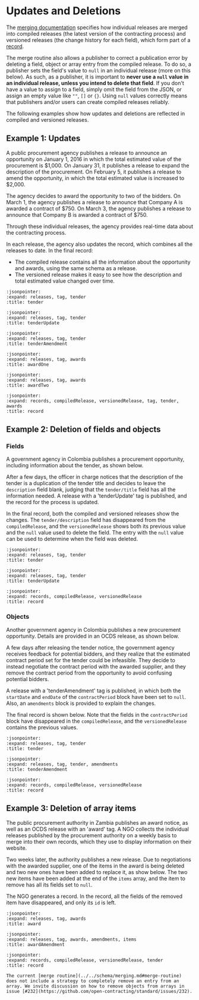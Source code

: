 # Updates and Deletions

The [merging documentation](../../schema/merging) specifies how individual releases are merged into compiled releases (the latest version of the contracting process) and versioned releases (the change history for each field), which form part of a [record](../../primer/releases_and_records).

The merge routine also allows a publisher to correct a publication error by deleting a field, object or array entry from the compiled release. To do so, a publisher sets the field's value to `null` in an individual release (more on this below). As such, as a publisher, it is important to **never use a `null` value in an individual release, unless you intend to delete that field**. If you don't have a value to assign to a field, simply omit the field from the JSON, or assign an empty value like `""`, `[]` or `{}`. Using `null` values correctly means that publishers and/or users can create compiled releases reliably.

The following examples show how updates and deletions are reflected in compiled and versioned releases.

## Example 1: Updates

A public procurement agency publishes a release to announce an opportunity on January 1, 2016 in which the total estimated value of the procurement is $1,000. On January 31, it publishes a release to expand the description of the procurement. On February 5, it publishes a release to amend the opportunity, in which the total estimated value is increased to $2,000.

The agency decides to award the opportunity to two of the bidders. On March 1, the agency publishes a release to announce that Company A is awarded a contract of $750. On March 3, the agency publishes a release to announce that Company B is awarded a contract of $750.

Through these individual releases, the agency provides real-time data about the contracting process.

In each release, the agency also updates the record, which combines all the releases to date. In the final record:

* The compiled release contains all the information about the opportunity and awards, using the same schema as a release.
* The versioned release makes it easy to see how the description and total estimated value changed over time.

```{jsoninclude} ../../examples/merging/merge-tender-1.json
:jsonpointer:
:expand: releases, tag, tender
:title: tender
```

```{jsoninclude} ../../examples/merging/merge-tender-2.json
:jsonpointer:
:expand: releases, tag, tender
:title: tenderUpdate
```

```{jsoninclude} ../../examples/merging/merge-tender-3.json
:jsonpointer:
:expand: releases, tag, tender
:title: tenderAmendment
```

```{jsoninclude} ../../examples/merging/merge-award-1.json
:jsonpointer:
:expand: releases, tag, awards
:title: awardOne
```

```{jsoninclude} ../../examples/merging/merge-award-2.json
:jsonpointer:
:expand: releases, tag, awards
:title: awardTwo
```

```{jsoninclude} ../../examples/merging/versioned.json
:jsonpointer:
:expand: records, compiledRelease, versionedRelease, tag, tender, awards
:title: record
```

## Example 2: Deletion of fields and objects

### Fields

A government agency in Colombia publishes a procurement opportunity, including information about the tender, as shown below.

After a few days, the officer in charge notices that the description of the tender is a duplication of the tender title and decides to leave the `description` field blank, judging that the `tender/title` field has all the information needed. A release with a 'tenderUpdate' tag is published, and the record for the process is updated.

In the final record, both the compiled and versioned releases show the changes. The `tender/description` field has disappeared from the `compiledRelease`, and the `versionedRelease` shows both its previous value and the `null` value used to delete the field. The entry with the `null` value can be used to determine when the field was deleted.

```{jsoninclude} ../../examples/merging/example02-field-tender.json
:jsonpointer:
:expand: releases, tag, tender
:title: tender
```

```{jsoninclude} ../../examples/merging/example02-field-tenderUpdate.json
:jsonpointer:
:expand: releases, tag, tender
:title: tenderUpdate
```

```{jsoninclude} ../../examples/merging/example02-field-record.json
:jsonpointer:
:expand: records, compiledRelease, versionedRelease
:title: record
```

### Objects

Another government agency in Colombia publishes a new procurement opportunity. Details are provided in an OCDS release, as shown below.

A few days after releasing the tender notice, the government agency receives feedback for potential bidders, and they realize that the estimated contract period set for the tender could be infeasible. They decide to instead negotiate the contract period with the awarded supplier, and they remove the contract period from the opportunity to avoid confusing potential bidders.

A release with a 'tenderAmendment' tag is published, in which both the `startDate` and `endDate` of the `contractPeriod` block have been set to `null`. Also, an `amendments` block is provided to explain the changes.

The final record is shown below. Note that the fields in the `contractPeriod` block have disappeared in the `compiledRelease`, and the `versionedRelease` contains the previous values.

```{jsoninclude} ../../examples/merging/example02-object-tender.json
:jsonpointer:
:expand: releases, tag, tender
:title: tender
```

```{jsoninclude} ../../examples/merging/example02-object-tenderAmendment.json
:jsonpointer:
:expand: releases, tag, tender, amendments
:title: tenderAmendment
```

```{jsoninclude} ../../examples/merging/example02-object-record.json
:jsonpointer:
:expand: records, compiledRelease, versionedRelease
:title: record
```

## Example 3: Deletion of array items

The public procurement authority in Zambia publishes an award notice, as well as an OCDS release with an 'award' tag. A NGO collects the individual releases published by the procurement authority on a weekly basis to merge into their own records, which they use to display information on their website.

Two weeks later, the authority publishes a new release. Due to negotiations with the awarded supplier, one of the items in the award is being deleted and two new ones have been added to replace it, as show below. The two new items have been added at the end of the `items` array, and the item to remove has all its fields set to `null`.

The NGO generates a record. In the record, all the fields of the removed item have disappeared, and only its `id` is left.

```{jsoninclude} ../../examples/merging/example03-award.json
:jsonpointer:
:expand: releases, tag, awards
:title: award
```

```{jsoninclude} ../../examples/merging/example03-awardAmendment.json
:jsonpointer:
:expand: releases, tag, awards, amendments, items
:title: awardAmendment
```

```{jsoninclude} ../../examples/merging/example03-record.json
:jsonpointer:
:expand: records, compiledRelease, versionedRelease, tender
:title: record
```

```{note}
The current [merge routine](../../schema/merging.md#merge-routine) does not include a strategy to completely remove an entry from an array. We invite discussion on how to remove objects from arrays in issue [#232](https://github.com/open-contracting/standard/issues/232).
```
